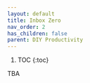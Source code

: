 ```yaml
---
layout: default
title: Inbox Zero
nav_order: 2
has_children: false
parent: DIY Productivity
---
```


1. TOC
{:toc}

TBA